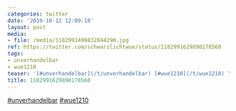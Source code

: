 ```yaml
---
categories: twitter
date: '2019-10-12 12:09:18'
layout: post
media:
- file: /media/1182991499832844290.jpg
ref: https://twitter.com/schwarzlichtwue/status/1182991629898178560
tags:
- unverhandelbar
- wue1210
teaser: '[#unverhandelbar](/t/unverhandelbar) [#wue1210](/t/wue1210) '
title: 1182991629898178560
---
```

[#unverhandelbar](/t/unverhandelbar) [#wue1210](/t/wue1210) 